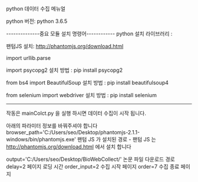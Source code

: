 python 데이터 수집 메뉴얼

python 버전: python 3.6.5

--------------중요 모듈 설치 명령어------------
python 설치 라이브러리 :

팬텀JS 설치: http://phantomjs.org/download.html

import urllib.parse

import psycopg2
	설치 방법 : pip install psycopg2

from bs4 import BeautifulSoup
	설치 방법 : pip install beautifulsoup4

from selenium import webdriver
	설치 방법 : pip install selenium

----------------------------------------------------
작동은 mainColct.py 을 실행 하시면 데이터 수집이 시작 됩니다.

아래의  파라미터 정보를 바꿔주셔야 합니다
browser_path='C:/Users/seo/Desktop/phantomjs-2.1.1-windows/bin/phantomjs.exe' 팬텀 JS 가 설치된 경로
									- 팬텀 JS 는 http://phantomjs.org/download.html 에서 설치 합니다

output='C:/Users/seo/Desktop/BioWebCollect/' 논문 파일 다운로드 경로
delay=2    페이지 로딩 시간
order_input=2 수집 시작 페이지
order=7	 수집 종료 페이지 



	
	
	



